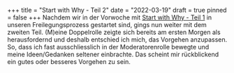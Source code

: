 +++
title = "Start with Why - Teil 2"
date = "2022-03-19"
draft = true
pinned = false
+++
Nachdem wir in der Vorwoche mit [Start with Why - Teil 1](https://www.bensblog.ch/start-with-why-i/) in unseren Freilegungsprozess gestartet sind, gings nun weiter mit dem zweiten Teil. (M)eine Doppelrolle zeigte sich bereits am ersten Morgen als herausfordernd und deshalb entschied ich mich, das Vorgehen anzupassen. So, dass ich fast ausschliesslich in der Moderatorenrolle bewegte und meine Ideen/Gedanken seltener einbrachte. Das scheint mir rückblickend ein gutes oder besseres Vorgehen zu sein.